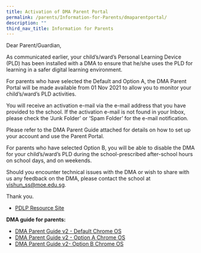 ```yaml
---
title: Activation of DMA Parent Portal
permalink: /parents/Information-for-Parents/dmaparentportal/
description: ""
third_nav_title: Information for Parents
---
```

Dear Parent/Guardian,

As communicated earlier, your child’s/ward’s Personal Learning Device (PLD) has been installed with a DMA to ensure that he/she uses the PLD for learning in a safer digital learning environment.

For parents who have selected the Default and Option A, the DMA Parent Portal will be made available from 01 Nov 2021 to allow you to monitor your child’s/ward’s PLD activities.

You will receive an activation e-mail via the e-mail address that you have provided to the school. If the activation e-mail is not found in your Inbox, please check the ‘Junk Folder’ or ‘Spam Folder’ for the e-mail notification.

Please refer to the DMA Parent Guide attached for details on how to set up your account and use the Parent Portal.

For parents who have selected Option B, you will be able to disable the DMA for your child’s/ward’s PLD during the school-prescribed after-school hours on school days, and on weekends.

Should you encounter technical issues with the DMA or wish to share with us any feedback on the DMA, please contact the school at [yishun_ss@moe.edu.sg](mailto:yishun_ss@moe.edu.sg).

Thank you.

* [PDLP Resource Site](/parents/pdlp/)


**DMA guide for parents:**
* [DMA Parent Guide v2 - Default Chrome OS](/files/HBL/DMA%20Parent%20Guide%20v2%20-%20Default%20Chrome%20OS.pdf)
* [DMA Parent Guide v2 - Option A Chrome OS](/files/HBL/DMA%20Parent%20Guide%20v2%20-%20Option%20A%20Chrome%20OS.pdf)
* [DMA Parent Guide v2- Option B Chrome OS](/files/HBL/DMA%20Parent%20Guide%20v2-%20Option%20B%20Chrome%20OS.pdf)